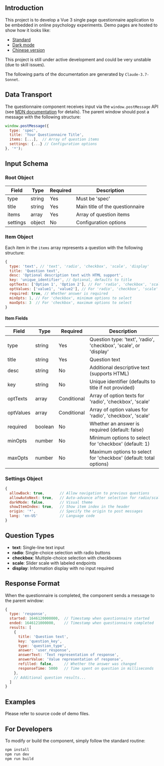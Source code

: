 ## Introduction

This project is to develop a Vue 3 single page questionnaire application to be embedded in online psychology experiments. Demo pages are hosted to show how it looks like:
- [Standard](https://js-exform.pages.dev/demo)
- [Dark mode](https://js-exform.pages.dev/demo-dark)
- [Chinese version](https://js-exform.pages.dev/demo-cn)

This project is still under active development and could be very unstable (due to skill issues).

The following parts of the documentation are generated by `Claude-3.7-Sonnet`.

## Data Transport

The questionnaire component receives input via the `window.postMessage` API (see [MDN documentation](https://developer.mozilla.org/en-US/docs/Web/API/Window/postMessage) for details). The parent window should post a message with the following structure:

```javascript
window.postMessage({
  type: 'spec',
  title: 'Your Questionnaire Title',
  items: [...],  // Array of question items
  settings: {...} // Configuration options
}, '*');
```

## Input Schema

### Root Object

| Field | Type | Required | Description |
|-------|------|----------|-------------|
| type | string | Yes | Must be 'spec' |
| title | string | Yes | Main title of the questionnaire |
| items | array | Yes | Array of question items |
| settings | object | No | Configuration options |

### Item Object

Each item in the `items` array represents a question with the following structure:

```javascript
{
  type: 'text', // 'text', 'radio', 'checkbox', 'scale', 'display'
  title: 'Question text',
  desc: 'Optional description text with HTML support',
  key: 'unique_identifier', // Optional, defaults to title
  optTexts: ['Option 1', 'Option 2'], // For 'radio', 'checkbox', 'scale'
  optValues: ['value1', 'value2'], // For 'radio', 'checkbox', 'scale'
  required: true, // Whether answer is required
  minOpts: 1, // For 'checkbox', minimum options to select
  maxOpts: 3  // For 'checkbox', maximum options to select
}
```

#### Item Fields

| Field | Type | Required | Description |
|-------|------|----------|-------------|
| type | string | Yes | Question type: 'text', 'radio', 'checkbox', 'scale', or 'display' |
| title | string | Yes | Question text |
| desc | string | No | Additional descriptive text (supports HTML) |
| key | string | No | Unique identifier (defaults to title if not provided) |
| optTexts | array | Conditional | Array of option texts for 'radio', 'checkbox', 'scale' |
| optValues | array | Conditional | Array of option values for 'radio', 'checkbox', 'scale' |
| required | boolean | No | Whether an answer is required (default: false) |
| minOpts | number | No | Minimum options to select for 'checkbox' (default: 1) |
| maxOpts | number | No | Maximum options to select for 'checkbox' (default: total options) |

### Settings Object

```javascript
{
  allowBack: true,       // Allow navigation to previous questions
  allowAutoNext: true,   // Auto-advance after selection for radio/scale
  darkMode: false,       // Visual theme
  showItemIndex: true,   // Show item index in the header
  origin: '*',           // Specify the origin to post messages
  lang: 'en-US'          // Language code
}
```

## Question Types

- **text**: Single-line text input
- **radio**: Single-choice selection with radio buttons
- **checkbox**: Multiple-choice selection with checkboxes
- **scale**: Slider scale with labeled endpoints
- **display**: Information display with no input required

## Response Format

When the questionnaire is completed, the component sends a message to the parent window:

```javascript
{
  type: 'response',
  started: 1646120000000,  // Timestamp when questionnaire started
  ended: 1646121000000,    // Timestamp when questionnaire completed
  results: [
    {
      title: 'Question text',
      key: 'question_key',
      type: 'question_type',
      answer: 'user_response',
      answerText: 'Text representation of response',
      answerValue: 'Value representation of response',
      refilled: false,     // Whether the answer was changed
      responseTime: 5000   // Time spent on question in milliseconds
    },
    // Additional question results...
  ]
}
```

## Examples

Please refer to source code of demo files.

## For Developers

To modify or build the component, simply follow the standard routine:

```sh
npm install
npm run dev
npm run build
```
